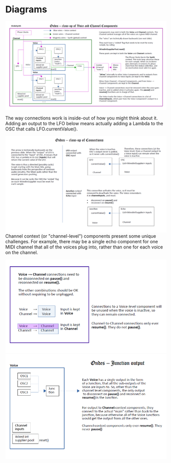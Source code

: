 
# Diagrams

![](images/diagram-02.png)

The way connections work is inside-out of how you might think about it.  Adding an output to the LFO below means actually adding a Lambda to the OSC that calls LFO.currentValue().


![](images/diagram-03.png)
Channel context (or "channel-level") components present some unique challenges. For example, there may be a single echo component for one MIDI channel that all of the voices plug into, rather than one for each voice on the channel. 

![](images/diagram-04.png)
![](images/diagram-05.png)
